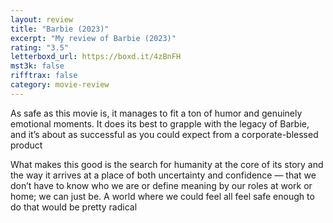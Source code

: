 ```yaml
---
layout: review
title: "Barbie (2023)"
excerpt: "My review of Barbie (2023)"
rating: "3.5"
letterboxd_url: https://boxd.it/4zBnFH
mst3k: false
rifftrax: false
category: movie-review
---
```


As safe as this movie is, it manages to fit a ton of humor and genuinely emotional moments. It does its best to grapple with the legacy of Barbie, and it’s about as successful as you could expect from a corporate-blessed product

What makes this good is the search for humanity at the core of its story and the way it arrives at a place of both uncertainty and confidence — that we don’t have to know who we are or define meaning by our roles at work or home; we can just be. A world where we could feel all feel safe enough to do that would be pretty radical
